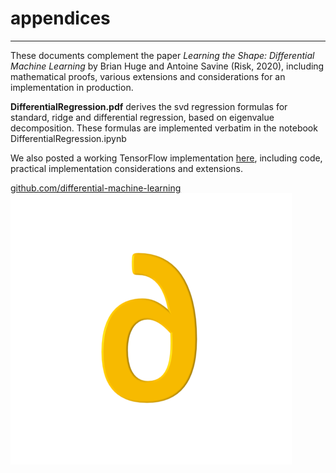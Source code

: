 # appendices
---

These documents complement the paper *Learning the Shape: Differential Machine Learning* by Brian Huge and Antoine Savine (Risk, 2020), including mathematical proofs, various extensions and considerations for an implementation in production.


**DifferentialRegression.pdf** derives the svd regression formulas for standard, ridge and differential regression, based on eigenvalue decomposition. These formulas are implemented verbatim in the notebook DifferentialRegression.ipynb

We also posted a working TensorFlow implementation [here](https://differential-machine-learning.github.io/notebooks/), including code, practical implementation considerations and extensions. 

[github.com/differential-machine-learning](https://github.com/differential-machine-learning)
<img src="differential.png">
